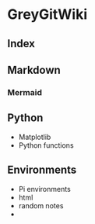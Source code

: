 # GreyGitWiki

## Index

## Markdown

### Mermaid


## Python

- Matplotlib
- Python functions

## Environments

- Pi environments
- html
- random notes
- 
